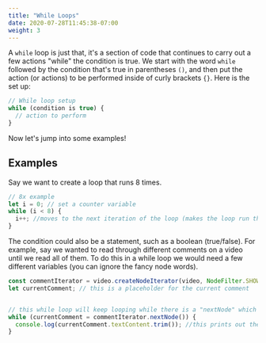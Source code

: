 ```yaml
---
title: "While Loops"
date: 2020-07-28T11:45:38-07:00
weight: 3
---
```


A `while` loop is just that, it's a section of code that continues to carry out a few actions "while" the condition is true. We start with the word `while` followed by the condition that's true in parentheses `()`, and then put the action (or actions) to be performed inside of curly brackets `{}`. Here is the set up:

```javascript
// While loop setup
while (condition is true) {
  // action to perform
}
```

Now let's jump into some examples!

## Examples
Say we want to create a loop that runs 8 times.
  
```javascript
// 8x example
let i = 0; // set a counter variable
while (i < 8) {
  i++; //moves to the next iteration of the loop (makes the loop run through this part again)
}
```

The condition could also be a statement, such as a boolean (true/false). For example, say we wanted to read through different comments on a video until we read all of them. To do this in a while loop we would need a few different variables (you can ignore the fancy node words).

```javascript
const commentIterator = video.createNodeIterator(video, NodeFilter.SHOW_COMMENT) // this is a way to move from one comment to the next on the video
let currentComment; // this is a placeholder for the current comment


// this while loop will keep looping while there is a "nextNode" which is another way of saying there is another comment after this
while (currentComment = commentIterator.nextNode()) {
  console.log(currentComment.textContent.trim()); //this prints out the current comment so we can read it!
}
```
